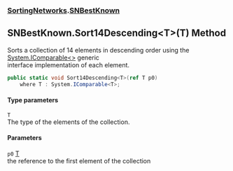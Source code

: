 ### [SortingNetworks](SortingNetworks.md 'SortingNetworks').[SNBestKnown](SortingNetworks_SNBestKnown.md 'SortingNetworks.SNBestKnown')
## SNBestKnown.Sort14Descending&lt;T&gt;(T) Method
Sorts a collection of 14 elements in descending order using the [System.IComparable&lt;&gt;](https://docs.microsoft.com/en-us/dotnet/api/System.IComparable-1 'System.IComparable`1') generic  
interface implementation of each element.  
```csharp
public static void Sort14Descending<T>(ref T p0)
    where T : System.IComparable<T>;
```
#### Type parameters
<a name='SortingNetworks_SNBestKnown_Sort14Descending_T_(T)_T'></a>
`T`  
The type of the elements of the collection.
  
#### Parameters
<a name='SortingNetworks_SNBestKnown_Sort14Descending_T_(T)_p0'></a>
`p0` [T](SortingNetworks_SNBestKnown_Sort14Descending_T_(T).md#SortingNetworks_SNBestKnown_Sort14Descending_T_(T)_T 'SortingNetworks.SNBestKnown.Sort14Descending&lt;T&gt;(T).T')  
the reference to the first element of the collection
  
